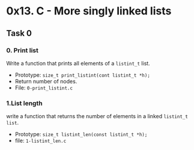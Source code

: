 # 0x13. C - More singly linked lists

## Task 0

### 0. Print list

Write a function that prints all elements of a `listint_t` list.
- Prototype: `size_t print_listint(cont listint_t *h);`
- Return number of nodes.
- File: `0-print_listint.c`

### 1.List length

write a function that returns the number of elements in a linked `listint_t list`.
- Prototype: `size_t listint_len(const listint_t *h);`
- file: `1-listint_len.c`
